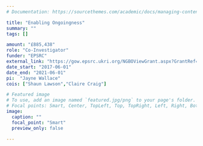 ```yaml
---
# Documentation: https://sourcethemes.com/academic/docs/managing-content/

title: "Enabling Ongoingness"
summary: ""
tags: []

amount: "£885,438"
role: "Co-Investigator"
funder: "EPSRC"
external_link: "https://gow.epsrc.ukri.org/NGBOViewGrant.aspx?GrantRef=EP/P025609/1"
date_start: "2017-06-01"
date_end: "2021-06-01"
pi:  "Jayne Wallace"
cois: ["Shaun Lawson","Claire Craig"]

# Featured image
# To use, add an image named `featured.jpg/png` to your page's folder.
# Focal points: Smart, Center, TopLeft, Top, TopRight, Left, Right, BottomLeft, Bottom, BottomRight.
image:
  caption: ""
  focal_point: "Smart"
  preview_only: false

---
```

